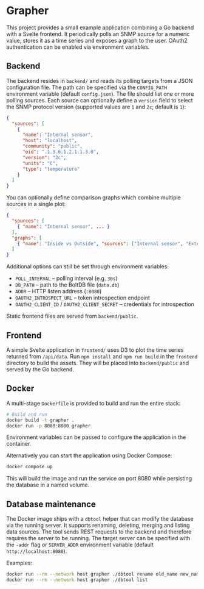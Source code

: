 # Grapher

This project provides a small example application combining a Go backend with a Svelte frontend.
It periodically polls an SNMP source for a numeric value, stores it as a time series and exposes
a graph to the user. OAuth2 authentication can be enabled via environment variables.

## Backend

The backend resides in `backend/` and reads its polling targets from a JSON configuration file.
The path can be specified via the `CONFIG_PATH` environment variable (default `config.json`).
The file should list one or more polling sources. Each source can optionally define a `version` field to select the SNMP protocol version (supported values are `1` and `2c`; default is `1`):

```json
{
  "sources": [
    {
      "name": "Internal sensor",
      "host": "localhost",
      "community": "public",
      "oid": ".1.3.6.1.2.1.1.3.0",
      "version": "2c",
      "units": "C",
      "type": "temperature"
    }
  ]
}
```

You can optionally define comparison graphs which combine multiple sources in a
single plot:

```json
{
  "sources": [
    { "name": "Internal sensor", ... }
  ],
  "graphs": [
    { "name": "Inside vs Outside", "sources": ["Internal sensor", "External sensor"] }
  ]
}
```

Additional options can still be set through environment variables:

- `POLL_INTERVAL` – polling interval (e.g. `30s`)
- `DB_PATH` – path to the BoltDB file (`data.db`)
- `ADDR` – HTTP listen address (`:8080`)
- `OAUTH2_INTROSPECT_URL` – token introspection endpoint
- `OAUTH2_CLIENT_ID` / `OAUTH2_CLIENT_SECRET` – credentials for introspection

Static frontend files are served from `backend/public`.

## Frontend

A simple Svelte application in `frontend/` uses D3 to plot the time series returned from `/api/data`.
Run `npm install` and `npm run build` in the `frontend` directory to build the assets. They will be
placed into `backend/public` and served by the Go backend.

## Docker

A multi-stage `Dockerfile` is provided to build and run the entire stack:

```sh
# Build and run
docker build -t grapher .
docker run -p 8080:8080 grapher
```

Environment variables can be passed to configure the application in the container.


Alternatively you can start the application using Docker Compose:

```sh
docker compose up
```

This will build the image and run the service on port 8080 while persisting the database in a named volume.

## Database maintenance

The Docker image ships with a `dbtool` helper that can modify the database via the running server. It supports renaming, deleting, merging and listing data sources. The tool sends REST requests to the backend and therefore requires the server to be running. The target server can be specified with the `-addr` flag or `SERVER_ADDR` environment variable (default `http://localhost:8080`).

Examples:

```sh
docker run --rm --network host grapher ./dbtool rename old_name new_name
docker run --rm --network host grapher ./dbtool list
```

